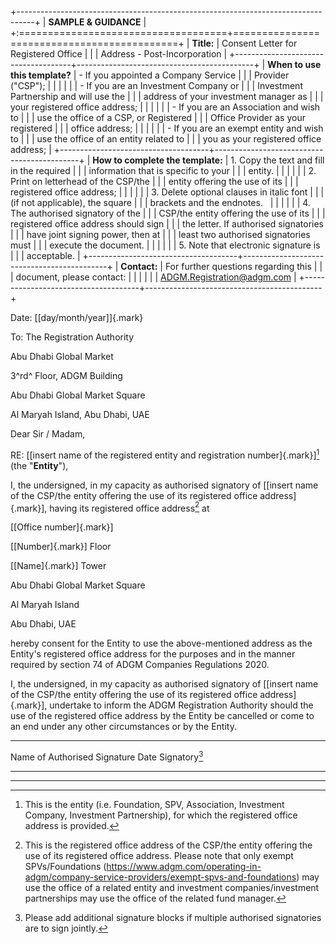 +----------------------------------------------------------------------------------+
| **SAMPLE & GUIDANCE**                                                            |
+:====================================+============================================+
| **Title:**                          | Consent Letter for Registered Office       |
|                                     | Address - Post-Incorporation               |
+-------------------------------------+--------------------------------------------+
| **When to use this template?**      | - If you appointed a Company Service       |
|                                     |   Provider ("CSP");                        |
|                                     |                                            |
|                                     | - If you are an Investment Company or      |
|                                     |   Investment Partnership and will use the  |
|                                     |   address of your investment manager as    |
|                                     |   your registered office address;          |
|                                     |                                            |
|                                     | - If you are an Association and wish to    |
|                                     |   use the office of a CSP, or Registered   |
|                                     |   Office Provider as your registered       |
|                                     |   office address;                          |
|                                     |                                            |
|                                     | - If you are an exempt entity and wish to  |
|                                     |   use the office of an entity related to   |
|                                     |   you as your registered office address;   |
+-------------------------------------+--------------------------------------------+
| **How to complete the template:**   | 1.  Copy the text and fill in the required |
|                                     |     information that is specific to your   |
|                                     |     entity.                                |
|                                     |                                            |
|                                     | 2.  Print on letterhead of the CSP/the     |
|                                     |     entity offering the use of its         |
|                                     |     registered office address;             |
|                                     |                                            |
|                                     | 3.  Delete optional clauses in italic font |
|                                     |     (if not applicable), the square        |
|                                     |     brackets and the endnotes.             |
|                                     |                                            |
|                                     | 4.  The authorised signatory of the        |
|                                     |     CSP/the entity offering the use of its |
|                                     |     registered office address should sign  |
|                                     |     the letter. If authorised signatories  |
|                                     |     have joint signing power, then at      |
|                                     |     least two authorised signatories must  |
|                                     |     execute the document.                  |
|                                     |                                            |
|                                     | 5.  Note that electronic signature is      |
|                                     |     acceptable.                            |
+-------------------------------------+--------------------------------------------+
| **Contact:**                        | For further questions regarding this       |
|                                     | document, please contact:                  |
|                                     |                                            |
|                                     | ADGM.Registration@adgm.com                 |
+-------------------------------------+--------------------------------------------+

Date: [\[day/month/year\]]{.mark}

To: The Registration Authority

Abu Dhabi Global Market

3^rd^ Floor, ADGM Building

Abu Dhabi Global Market Square

Al Maryah Island, Abu Dhabi, UAE

Dear Sir / Madam,

RE: \[[insert name of the registered entity and registration
number]{.mark}\][^1] (the "**Entity**"),

I, the undersigned, in my capacity as authorised signatory of \[[insert
name of the CSP/the entity offering the use of its registered office
address]{.mark}\], having its registered office address[^2] at

\[[Office number]{.mark}\]

\[[Number]{.mark}\] Floor

\[[Name]{.mark}\] Tower

Abu Dhabi Global Market Square

Al Maryah Island

Abu Dhabi, UAE

hereby consent for the Entity to use the above-mentioned address as the
Entity's registered office address for the purposes and in the manner
required by section 74 of ADGM Companies Regulations 2020.

I, the undersigned, in my capacity as authorised signatory of \[[insert
name of the CSP/the entity offering the use of its registered office
address]{.mark}\], undertake to inform the ADGM Registration Authority
should the use of the registered office address by the Entity be
cancelled or come to an end under any other circumstances or by the
Entity.

  -----------------------------------------------------------------------
  Name of Authorised      Signature               Date
  Signatory[^3]                                   
  ----------------------- ----------------------- -----------------------
                                                  

  -----------------------------------------------------------------------

[^1]: This is the entity (i.e. Foundation, SPV, Association, Investment
    Company, Investment Partnership), for which the registered office
    address is provided.

[^2]: This is the registered office address of the CSP/the entity
    offering the use of its registered office address. Please note that
    only exempt SPVs/Foundations
    (<https://www.adgm.com/operating-in-adgm/company-service-providers/exempt-spvs-and-foundations>)
    may use the office of a related entity and investment
    companies/investment partnerships may use the office of the related
    fund manager.

[^3]: Please add additional signature blocks if multiple authorised
    signatories are to sign jointly.

